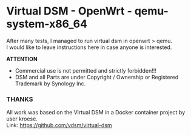 # Virtual DSM - OpenWrt - qemu-system-x86_64

After many tests, I managed to run virtual dsm in openwrt > qemu.<br>
I would like to leave instructions here in case anyone is interested.

**ATTENTION**
- Commercial use is not permitted and strictly forbidden!!!
- DSM and all Parts are under Copyright / Ownership or Registered Trademark by Synology Inc.

### THANKS
All work was based on the Virtual DSM in a Docker container project by user kroese.<br>
Link: https://github.com/vdsm/virtual-dsm
